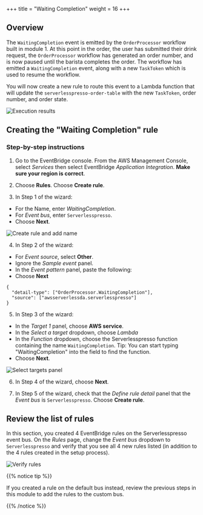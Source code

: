 +++
title = "Waiting Completion"
weight = 16
+++
## Overview

The `WaitingCompletion` event is emitted by the `OrderProcessor` workflow built in module 1. At this point in the order, the user has submitted their drink request, the `OrderProcessor` workflow has generated an order number, and is now paused until the barista completes the order. The workflow has emitted a `WaitingCompletion` event, along with a new `TaskToken` which is used to resume the workflow.

You will now create a new rule to route this event to a Lambda function that will update the `serverlesspresso-order-table` with the new `TaskToken`, order number, and order state.

![Execution results](../images/se-mod2-WaitingCompletion1.png)

## Creating the "Waiting Completion" rule

### Step-by-step instructions ##

1. Go to the EventBridge console. From the AWS Management Console, select *Services* then select EventBridge  *Application Integration*. **Make sure your region is correct**.

2. Choose **Rules**. Choose **Create rule**.

3. In Step 1 of the wizard:
- For the Name, enter *WaitingCompletion*.
- For *Event bus*, enter `Serverlesspresso`.
- Choose **Next**.

![Create rule and add name](../images/se-mod2-waitCompletion-step1.png)

4. In Step 2 of the wizard:
- For *Event source*, select **Other**.
- Ignore the *Sample event* panel.
- In the *Event pattern* panel, paste the following:
- Choose **Next**

```
{
  "detail-type": ["OrderProcessor.WaitingCompletion"],
  "source": ["awsserverlessda.serverlesspresso"]
}
```

5. In Step 3 of the wizard:
- In the *Target 1* panel, choose **AWS service**.
- In the *Select a target* dropdown, choose *Lambda*
- In the *Function* dropdown, choose the Serverlesspresso function containing the name `WaitingCompletion`. Tip: You can start typing "WaitingCompletion" into the field to find the function.
- Choose **Next**.

![Select targets panel](../images/se-mod2-waitCompletion-step3.png)

6. In Step 4 of the wizard, choose **Next**.

7. In Step 5 of the wizard, check that the *Define rule detail* panel that the *Event bus* is `Serverlesspresso`. Choose **Create rule**.

## Review the list of rules

In this section, you created 4 EventBridge rules on the Serverlesspresso event bus. On the *Rules* page, change the *Event bus* dropdown to `Serverlesspresso` and verify that you see all 4 new rules listed (in addition to the 4 rules created in the setup process).

![Verify rules](../images/se-mod2-verifyRules.png)

{{% notice tip %}}

If you created a rule on the default bus instead, review the previous steps in this module to add the rules to the custom bus.

{{% /notice %}}